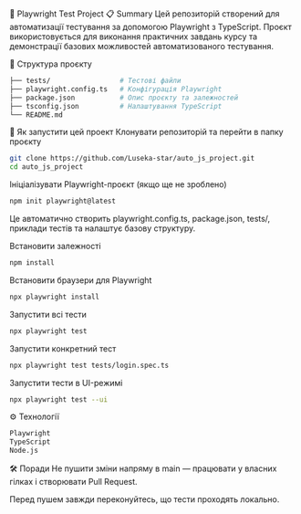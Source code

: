 🔧 Playwright Test Project
📋 Summary
Цей репозиторій створений для автоматизації тестування за допомогою Playwright з TypeScript.
Проєкт використовується для виконання практичних завдань курсу та демонстрації базових можливостей автоматизованого тестування.

📁 Структура проєкту

```bash
├── tests/                 # Тестові файли
├── playwright.config.ts   # Конфігурація Playwright
├── package.json           # Опис проєкту та залежностей
├── tsconfig.json          # Налаштування TypeScript
└── README.md
```

🚀 Як запустити цей проект
Клонувати репозиторій та перейти в папку проєкту

```bash
git clone https://github.com/Luseka-star/auto_js_project.git
cd auto_js_project
```

Ініціалізувати Playwright-проєкт (якщо ще не зроблено)

```bash
npm init playwright@latest
```
Це автоматично створить playwright.config.ts, package.json, tests/, приклади тестів та налаштує базову структуру.

Встановити залежності

```bash
npm install
```

Встановити браузери для Playwright

```bash
npx playwright install

```

Запустити всі тести

```bash
npx playwright test
```
Запустити конкретний тест

```bash
npx playwright test tests/login.spec.ts
```
Запустити тести в UI-режимі

```bash
npx playwright test --ui
```

⚙️ Технології
```bash
Playwright
TypeScript
Node.js
```

🛠 Поради
Не пушити зміни напряму в main — працювати у власних гілках і створювати Pull Request.

Перед пушем завжди переконуйтесь, що тести проходять локально.

